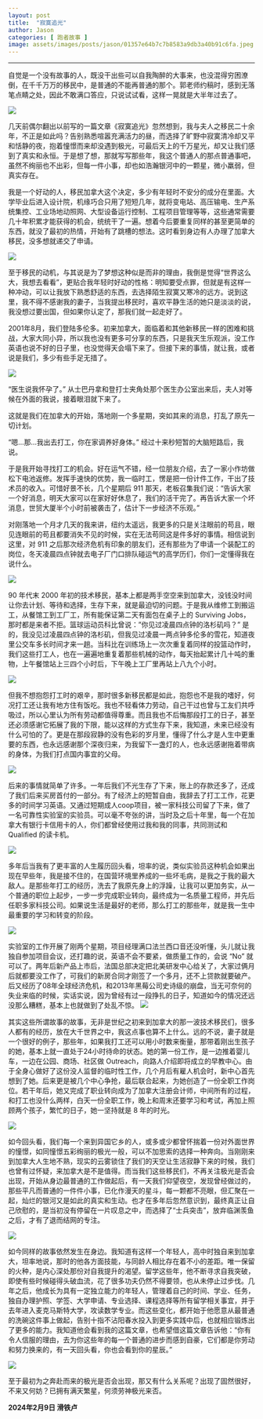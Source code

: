 ```yaml
---
layout: post
title:  "寂寞追光"
author: Jason
categories: [ 跑者故事 ]
image: assets/images/posts/jason/01357e64b7c7b8583a9db3a40b91c6fa.jpeg
---
```

  
****  
   
自觉是一个没有故事的人，既没干出些可以自我陶醉的大事来，也没混得穷困潦倒，在千千万万的移民中，是普通的不能再普通的那个。郭老师约稿时，感到无落笔点睛之处，因此不敢满口答应，只说试试看，这样一晃就是大半年过去了。  
  
![](../assets/images/posts/jason/e65d52b2b7fc1a072d3c2710cbd773b8.png)  
  
几天前偶尔翻出以前写的一篇文章《寂寞追光》忽然想到，我与夫人之移民二十余年，不正是如此吗？告别熟悉喧嚣充满活力的昼，而选择了旷野中寂寞清冷却又平和恬静的夜，抱着憧憬而来却没遇到极光，可最后天上的千万星光，却又让我们感到了真实和永恒。于是想了想，那就写写那些年，我这个普通人的那点普通事吧，虽然不绚丽也不出彩，但每一件小事，却也如浩瀚银河中的一颗星，微小羸弱，但真实存在。  
  
我是一个好动的人，移民加拿大这个决定，多少有年轻时不安分的成分在里面。大学毕业后进入设计院，机缘巧合只用了短短几年，就将变电站、高压输电、生产系统集控、工业场地动照网、大型设备运行控制、工程项目管理等等，这些通常需要几十年积累才能获得的机会，统统干了一遍。想着今后要重复同样的甚至更简单的东西，就没了最初的热情，开始有了跳槽的想法。这时看到身边有人办理了加拿大移民，没多想就递交了申请。  
  
![](../assets/images/posts/jason/8fd83ea6dcff797b7454c58ce83e6943.png)  
  
至于移民的动机，与其说是为了梦想这种似是而非的理由，我倒是觉得“世界这么大，我想去看看”，更贴合我年轻时好动的性格：明知要受点罪，但就是有这样一种冲动，可以让我放下熟悉舒适的东西，去选择陌生寂寞又寒冷的远方。说到这里，我不得不感谢我的妻子，当我提出移民时，喜欢平静生活的她只是淡淡的说，我没想过要出国，但如果你认定了，那我们就一起走好了。

2001年8月，我们登陆多伦多。初来加拿大，面临着和其他新移民一样的困难和挑战，大家大同小异，所以我也没有更多可分享的东西，只是我天生乐观派，没工作英语也说不好的日子里，也没觉得天会塌下来了。但接下来的事情，就让我，或者说是我们，多少有些手足无措了。
  
![](../assets/images/posts/jason/2490d5f53382aa25f22435536f261086.png)  
  
  
“医生说我怀孕了。” 从士巴丹拿和登打士夹角处那个医生办公室出来后，夫人对等候在外面的我说，接着眼泪就下来了。

这就是我们在加拿大的开始，落地刚一个多星期，突如其来的消息，打乱了原先一切计划。

“嗯...那...我出去打工，你在家调养好身体。” 经过十来秒短暂的大脑短路后，我说。

于是我开始寻找打工的机会。好在运气不错，经一位朋友介绍，去了一家小作坊做松下电池返修。发挥手速快的优势，我一临时工，愣是把一份计件工作，干出了技术员的收入。可惜好景不长，几个星期后 911 那天，老板召集我们说：“告诉大家一个好消息，明天大家可以在家好好休息了，我们的活干完了。再告诉大家一个坏消息，世贸大厦半个小时前被袭击了，估计下一步经济不乐观。”

对刚落地一个月才几天的我来讲，纽约太遥远，我更多的只是关注眼前的苟且，眼见连眼前的苟且都要消失不见的时候，实在无法苟同这是件多好的事情。相信说到这里，对 911 之后那次经济危机有印象的朋友们，还有那些为了申请一个装配工的岗位，冬天凌晨四点钟就去电子厂门口排队碰运气的高学历们，你们一定懂得我在说什么。
  
![](../assets/images/posts/jason/8ad218fb71079906e5ac76d52eaf8580.png)  
  
  
90 年代末 2000 年初的技术移民，基本上都是两手空空来到加拿大，没钱没时间让你去计划、等待和选择，生存下来，就是最迫切的问题。于是我从维修工到搬运工，从餐馆工到工厂工，所有能保证第二天有面包在桌子上的 Surviving Jobs，那时都是来者不拒。篮球运动员科比曾说：”你见过凌晨四点钟的洛杉矶吗？” 是的，我没见过凌晨四点钟的洛杉矶，但我见过凌晨一两点钟多伦多的雪花，知道夜里公交车多长时间才来一趟。当科比在训练场上一次次重复着同样的投篮动作时，我们这些打工人，也在一遍遍地重复着那些机械的动作，每天抬起累计几十吨的重物，上午餐馆站上三四个小时后，下午晚上工厂里再站上八九个小时。 
  
![](../assets/images/posts/jason/3b9195a2a8b88b4f187f7450261e9201.jpeg)  
  
但我不想抱怨打工时的艰辛，那时很多新移民都是如此，抱怨也不是我的嗜好，何况打工还让我有地方住有饭吃。我也不轻看体力劳动，自己干过也曾与工友们共呼吸过，所以心里认为所有劳动都值得尊重。而且我也不后悔那段打工的日子，甚至还必须感谢它拓展了我的下限，能以这样的方式生存下来，我知道，未来已经没有什么可怕的了。更是在那段寂静的没有色彩的岁月里，懂得了什么才是人生中更重要的东西，也永远感谢那个深夜归来，为我留下一盏灯的人，也永远感谢拖着带病的身体，为我们打点国内事宜的父母。  
  
![](../assets/images/posts/jason/642e5a461da7eea7c53a665fefd3babe.png)  
  
  
后来的事情就简单了许多。一年后我们不光生存了下来，账上的存款还多了，还成了我们后来买房首付的一部分。有了经济上的短暂自由，我辞去了打工工作，花更多的时间学习英语。又通过短期成人coop项目，被一家科技公司留了下来，做了一名可靠性实验室的实验员。可以毫不夸张的讲，当时及之后十年里，每一个在加拿大有银行卡信用卡的人，你们都曾经使用过我和我的同事，共同测试和 Qualified 的读卡机。
  
![](../assets/images/posts/jason/2b38fa3e47ef27cccda4c5c4f33ebd26.png)  
  
  
多年后当我有了更丰富的人生履历回头看，坦率的说，类似实验员这种机会如果出现在早些年，我是接不住的，在国营环境里养成的一些坏毛病，是我之于我的最大敌人。是那些年打工的经历，洗去了我原先身上的浮躁，让我可以更加务实，从一个普通的职位上起步，一步一步完成职业转向，最终成为一名质量工程师，并先后任职多家科技公司。如果说生活是最好的老师，那么打工的那些年，就是我一生中最重要的学习和转变的阶段。  
  
![](../assets/images/posts/jason/e309847470229ca8f3c3daabab3cf3e9.png)  
  
  
实验室的工作开展了刚两个星期，项目经理满口法兰西口音还没听懂，头儿就让我独自参加项目会议，还打趣的说，英语不会不要紧，做质量工作的，会说 “No” 就可以了。两年后新产品上市后，法国总部决定把北美研发中心给关了，大家过俩月后就都要没工作了，可我们的新房合同才刚签了一个多月，还不上贷款就要破产。后又经历了08年全球经济危机，和2013年黑莓公司史诗级的崩盘，当无可奈何的失业来临的时候，实话实说，因为曾经有过一段挣扎的日子，知道如今的情况还远没那么糟糕，基本上也就做到了处乱不惊。
![](../assets/images/posts/jason/2ed5b39aabe12911510a93b8fd854e40.png)  
  
其实这些所谓故事的故事，无非是世纪之初来到加拿大的那一波技术移民们，很多人都有的经历，放在大千世界之中，我这点事也算不上什么。远的不说，妻子就是一个很好的例子，那些年，如果我打工还可以用小时数来衡量，那带着刚出生孩子的她，基本上就一直处于24小时待命的状态。她的第一份工作，是一边推着婴儿车，一边在公园、商场、社区做 Outreach，向路人介绍即将成立的早教中心。由于全身心做好了这份没人监督的临时性工作，几个月后有雇人机会时，新中心首先想到了她。后来更是被几个中心争抢，最后联合起来，为她创造了一份全职工作岗位。若干年后，她又完成了职业转向成为了加拿大注册会计师，中间所有的过程，和打工也没什么两样，白天一份全职工作，晚上和周末还要学习和考试，再加上照顾两个孩子，繁忙的日子，她一坚持就是 8 年的时光。
  
![](../assets/images/posts/jason/7dc2c3bb7f4a6ac0129f9871aae721a5.png)  
  
如今回头看，我们每一个来到异国它乡的人，或多或少都曾怀揣着一份对外面世界的憧憬，如同憧憬五彩绚丽的极光一般，可以不加思索的选择一种奔向。当刚刚来到加拿大人生地不熟，现实的云雾锁住了我们的天空让生活寂静下来的时候，我们也曾有过怀疑，来加拿大是不是值得。而当我们这些移民们，不再关注极光是否会出现，开始从身边最普通的工作做起后，有一天我们仰望夜空，发现曾经做过的，那些平凡而普通的一件件小事，已化作漫天的星斗，每一颗都不亮眼，但汇聚在一起，灿烂的银河又是如此的真实和生动。也才在多年后忽然意识到，最终真正让自己欣慰的，是当初没有停留在一片叹息之中，而选择了“士兵突击”，放弃临渊羡鱼之后，才有了退而结网的专注。 
  
![](../assets/images/posts/jason/d2a8e1123336b7eda2810813fff5fddf.png)  
  
如今同样的故事依然发生在身边。我知道有这样一个年轻人，高中时独自来到加拿大，坦率地说，那时的他各方面技能，与同龄人相比存在着不小的差距。唯一保留的火种，是内心深处那份对自我提升的渴望。留学这些年，他不断寻求自我突破，即使有些时候碰得头破血流，花了很多功夫仍然不得要领，也从未停止过步伐。几年之后，他成长为具有一定独立能力的年轻人，管理着自己的时间、学业、任务，独自办理护照、学签、大学申请、专业选择、课程选择等所有留学相关事宜，并于去年进入麦克马斯特大学，攻读数学专业。而这些变化，都开始于他愿意从最普通的洗碗这件事上做起，告别十指不沾阳春水投入到更多实践中后，也就相应锻炼出了更多的能力。我知道他会看到我的这篇文章，也希望借这篇文章告诉他：“你有令人信服的理由，去为你这些年的每一个普通的进步而感到自豪，它们都是你劳动和努力换来的，有一天回头看，你也会看到你的星辰。”
  
![](../assets/images/posts/jason/289718fe999a4aeaa8c38124544dbcc8.jpeg)  
  
  
至于最初为之奔赴而来的极光是否会出现，那又有什么关系呢？出现了固然很好，不来又何妨？已拥有满天繁星，何须劳神极光来否。  
  
  
**2024年2月9日 滑铁卢**  
  

